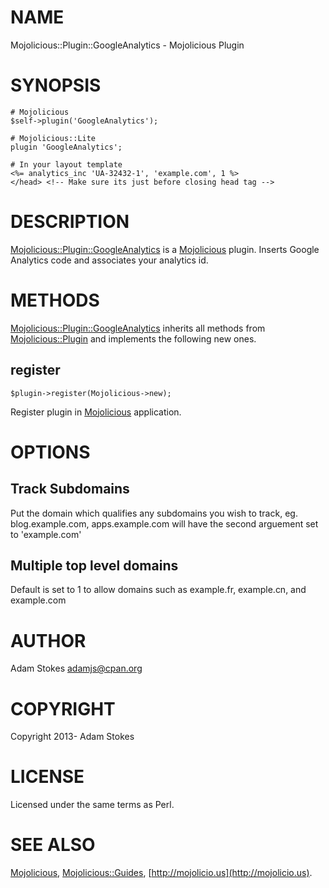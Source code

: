 # NAME

Mojolicious::Plugin::GoogleAnalytics - Mojolicious Plugin

# SYNOPSIS

    # Mojolicious
    $self->plugin('GoogleAnalytics');

    # Mojolicious::Lite
    plugin 'GoogleAnalytics';

    # In your layout template
    <%= analytics_inc 'UA-32432-1', 'example.com', 1 %>
    </head> <!-- Make sure its just before closing head tag -->



# DESCRIPTION

[Mojolicious::Plugin::GoogleAnalytics](http://search.cpan.org/perldoc?Mojolicious::Plugin::GoogleAnalytics) is a [Mojolicious](http://search.cpan.org/perldoc?Mojolicious) plugin. Inserts Google Analytics code and associates your analytics id.

# METHODS

[Mojolicious::Plugin::GoogleAnalytics](http://search.cpan.org/perldoc?Mojolicious::Plugin::GoogleAnalytics) inherits all methods from
[Mojolicious::Plugin](http://search.cpan.org/perldoc?Mojolicious::Plugin) and implements the following new ones.

## register

    $plugin->register(Mojolicious->new);

Register plugin in [Mojolicious](http://search.cpan.org/perldoc?Mojolicious) application.

# OPTIONS

## Track Subdomains

Put the domain which qualifies any subdomains you wish to track, eg. blog.example.com, apps.example.com will have the second arguement set to 'example.com'

## Multiple top level domains

Default is set to 1 to allow domains such as example.fr, example.cn, and example.com

# AUTHOR

Adam Stokes <adamjs@cpan.org>

# COPYRIGHT

Copyright 2013- Adam Stokes

# LICENSE

Licensed under the same terms as Perl.

# SEE ALSO

[Mojolicious](http://search.cpan.org/perldoc?Mojolicious), [Mojolicious::Guides](http://search.cpan.org/perldoc?Mojolicious::Guides), [http://mojolicio.us](http://mojolicio.us).
